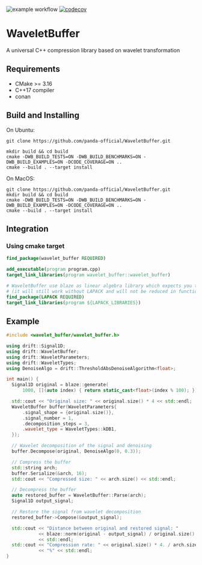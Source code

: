 ![example workflow](https://github.com/panda-official/WaveletBuffer/actions/workflows/test-linux.yml/badge.svg)
[![codecov](https://codecov.io/gh/panda-official/WaveletBuffer/branch/develop/graph/badge.svg?token=UWZLNR1PL6)](https://codecov.io/gh/panda-official/WaveletBuffer)

# WaveletBuffer
A universal  C++ compression library based on wavelet transformation

## Requirements
* CMake >= 3.16
* C++17 compiler
* conan

## Build and Installing

On Ubuntu:

```
git clone https://github.com/panda-official/WaveletBuffer.git

mkdir build && cd build
cmake -DWB_BUILD_TESTS=ON -DWB_BUILD_BENCHMARKS=ON -DWB_BUILD_EXAMPLES=ON -DCODE_COVERAGE=ON ..
cmake --build . --target install
```

On MacOS:

```
git clone https://github.com/panda-official/WaveletBuffer.git
mkdir build && cd build
cmake -DWB_BUILD_TESTS=ON -DWB_BUILD_BENCHMARKS=ON -DWB_BUILD_EXAMPLES=ON -DCODE_COVERAGE=ON ..
cmake --build . --target install
```

## Integration

### Using cmake target
```cmake
find_package(wavelet_buffer REQUIRED)

add_executable(program program.cpp)
target_link_libraries(program wavelet_buffer::wavelet_buffer)

# WaveletBuffer use blaze as linear algebra library which expects you to have a LAPACK library installed
# (it will still work without LAPACK and will not be reduced in functionality, but performance may be limited)
find_package(LAPACK REQUIRED)
target_link_libraries(program ${LAPACK_LIBRARIES})
```

## Example
```c++
#include <wavelet_buffer/wavelet_buffer.h>

using drift::Signal1D;
using drift::WaveletBuffer;
using drift::WaveletParameters;
using drift::WaveletTypes;
using DenoiseAlgo = drift::ThresholdAbsDenoiseAlgorithm<float>;

int main() {
  Signal1D original = blaze::generate(
      1000, [](auto index) { return static_cast<float>(index % 100); });

  std::cout << "Original size: " << original.size() * 4 << std::endl;
  WaveletBuffer buffer(WaveletParameters{
      .signal_shape = {original.size()},
      .signal_number = 1,
      .decomposition_steps = 3,
      .wavelet_type = WaveletTypes::kDB1,
  });

  // Wavelet decomposition of the signal and denoising
  buffer.Decompose(original, DenoiseAlgo(0, 0.3));

  // Compress the buffer
  std::string arch;
  buffer.Serialize(&arch, 16);
  std::cout << "Compressed size: " << arch.size() << std::endl;

  // Decompress the buffer
  auto restored_buffer = WaveletBuffer::Parse(arch);
  Signal1D output_signal;

  // Restore the signal from wavelet decomposition
  restored_buffer->Compose(&output_signal);

  std::cout << "Distance between original and restored signal: "
            << blaze::norm(original - output_signal) / original.size()
            << std::endl;
  std::cout << "Compression rate: " << original.size() * 4. / arch.size() * 100
            << "%" << std::endl;
}
```
